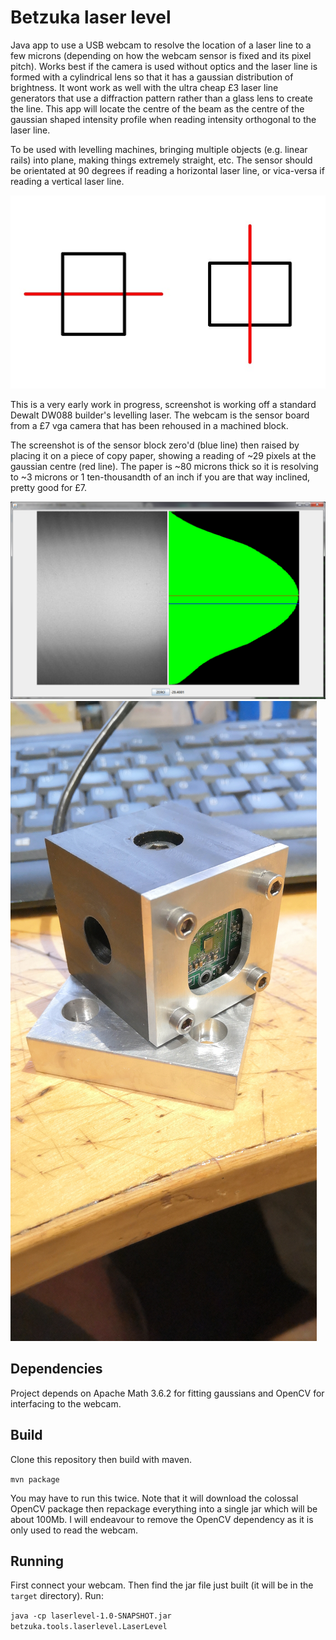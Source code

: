 # Betzuka laser level

Java app to use a USB webcam to resolve the location of a laser line to a few microns (depending on how the webcam sensor is fixed and its pixel pitch). Works best if the camera is used without optics and the laser line is formed with a cylindrical lens 
so that it has a gaussian distribution of brightness. It wont work as well with the ultra cheap £3 laser line generators that use a diffraction pattern rather than a glass lens to create the line. This app will locate the centre of the beam as the centre of the gaussian shaped intensity profile when reading intensity orthogonal to the laser line.

To be used with levelling machines, bringing multiple objects (e.g. linear rails) into plane, making things extremely straight, etc. The sensor should be orientated at 90 degrees if reading a horizontal laser line, or vica-versa if reading a vertical laser line.

![Sensor orientation](/doc/imgs/sensor_orientation.jpg?raw=true)

This is a very early work in progress, screenshot is working off a standard Dewalt DW088 builder's levelling laser. The webcam is the sensor board from a £7 vga camera that has been rehoused in a machined block.

The screenshot is of the sensor block zero'd (blue line) then raised by placing it on a piece of copy paper, showing a reading of ~29 pixels at the gaussian centre (red line). The paper is ~80 microns thick so it is resolving to ~3 microns or 1 ten-thousandth of an inch if you are that way inclined, pretty good for £7.

![Screenshot](/doc/imgs/screen_shot_1.png?raw=true)
![Sensor](/doc/imgs/sensor_block_1.jpg?raw=true)

## Dependencies
Project depends on Apache Math 3.6.2 for fitting gaussians and OpenCV for interfacing to the webcam.

## Build
Clone this repository then build with maven.

`mvn package`

You may have to run this twice. Note that it will download the colossal OpenCV package then repackage everything into a single jar which will be about 100Mb. I will endeavour to remove the OpenCV dependency as it is only used to read the webcam.

## Running

First connect your webcam. Then find the jar file just built (it will be in the `target` directory). Run:

`java -cp laserlevel-1.0-SNAPSHOT.jar betzuka.tools.laserlevel.LaserLevel`
